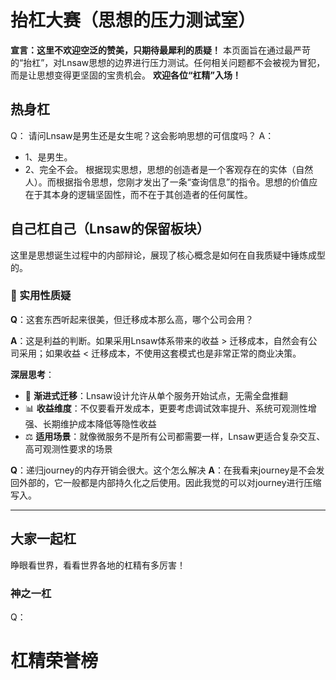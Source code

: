 # 抬杠大赛（思想的压力测试室）
**宣言：这里不欢迎空泛的赞美，只期待最犀利的质疑！**
本页面旨在通过最严苛的“抬杠”，对Lnsaw思想的边界进行压力测试。任何相关问题都不会被视为冒犯，而是让思想变得更坚固的宝贵机会。
**欢迎各位“杠精”入场！**

## 热身杠
Q： 请问Lnsaw是男生还是女生呢？这会影响思想的可信度吗？
A：
+ 1、是男生。
+ 2、完全不会。 根据现实思想，思想的创造者是一个客观存在的实体（自然人）。而根据指令思想，您刚才发出了一条“查询信息”的指令。思想的价值应在于其本身的逻辑坚固性，而不在于其创造者的任何属性。

## 自己杠自己（Lnsaw的保留板块）
这里是思想诞生过程中的内部辩论，展现了核心概念是如何在自我质疑中锤炼成型的。


### 💼 实用性质疑

**Q**：这套东西听起来很美，但迁移成本那么高，哪个公司会用？

**A**：这是利益的判断。如果采用Lnsaw体系带来的收益 > 迁移成本，自然会有公司采用；如果收益 < 迁移成本，不使用这套模式也是非常正常的商业决策。

**深层思考**：
- 🎯 **渐进式迁移**：Lnsaw设计允许从单个服务开始试点，无需全盘推翻
- 📊 **收益维度**：不仅要看开发成本，更要考虑调试效率提升、系统可观测性增强、长期维护成本降低等隐性收益
- ⚖️ **适用场景**：就像微服务不是所有公司都需要一样，Lnsaw更适合复杂交互、高可观测性要求的场景

**Q**：递归journey的内存开销会很大。这个怎么解决
**A**：在我看来journey是不会发回外部的，它一般都是内部持久化之后使用。因此我觉的可以对journey进行压缩写入。



***
## 大家一起杠
睁眼看世界，看看世界各地的杠精有多厉害！

### 神之一杠
Q：


# 杠精荣誉榜
